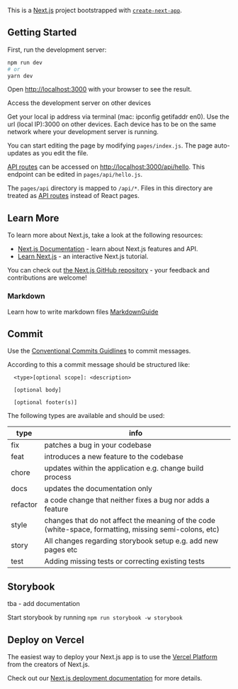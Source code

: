 This is a [Next.js](https://nextjs.org/) project bootstrapped with [`create-next-app`](https://github.com/vercel/next.js/tree/canary/packages/create-next-app).

## Getting Started

First, run the development server:

```bash
npm run dev
# or
yarn dev
```

Open [http://localhost:3000](http://localhost:3000) with your browser to see the result.

Access the development server on other devices

Get your local ip address via terminal (mac: ipconfig getifaddr en0). Use the url (local IP):3000 on other devices. Each device has to be on the same network where your development server is running.

You can start editing the page by modifying `pages/index.js`. The page auto-updates as you edit the file.

[API routes](https://nextjs.org/docs/api-routes/introduction) can be accessed on [http://localhost:3000/api/hello](http://localhost:3000/api/hello). This endpoint can be edited in `pages/api/hello.js`.

The `pages/api` directory is mapped to `/api/*`. Files in this directory are treated as [API routes](https://nextjs.org/docs/api-routes/introduction) instead of React pages.

## Learn More

To learn more about Next.js, take a look at the following resources:

- [Next.js Documentation](https://nextjs.org/docs) - learn about Next.js features and API.
- [Learn Next.js](https://nextjs.org/learn) - an interactive Next.js tutorial.

You can check out [the Next.js GitHub repository](https://github.com/vercel/next.js/) - your feedback and contributions are welcome!

### Markdown

Learn how to write markdown files [MarkdownGuide](https://www.markdownguide.org/basic-syntax/)

## Commit

Use the [Conventional Commits Guidlines](https://www.conventionalcommits.org/en/v1.0.0/) to commit messages.

According to this a commit message should be structured like:

```
  <type>[optional scope]: <description>

  [optional body]

  [optional footer(s)]
```

The following types are available and should be used:

| type     | info                                                                                                   |
| -------- | ------------------------------------------------------------------------------------------------------ |
| fix      | patches a bug in your codebase                                                                         |
| feat     | introduces a new feature to the codebase                                                               |
| chore    | updates within the application e.g. change build process                                               |
| docs     | updates the documentation only                                                                         |
| refactor | a code change that neither fixes a bug nor adds a feature                                              |
| style    | changes that do not affect the meaning of the code (white-space, formatting, missing semi-colons, etc) |
| story    | All changes regarding storybook setup e.g. add new pages etc                                           |
| test     | Adding missing tests or correcting existing tests                                                      |

## Storybook

tba - add documentation

Start storybook by running `npm run storybook -w storybook`

## Deploy on Vercel

The easiest way to deploy your Next.js app is to use the [Vercel Platform](https://vercel.com/new?utm_medium=default-template&filter=next.js&utm_source=create-next-app&utm_campaign=create-next-app-readme) from the creators of Next.js.

Check out our [Next.js deployment documentation](https://nextjs.org/docs/deployment) for more details.

```

```
